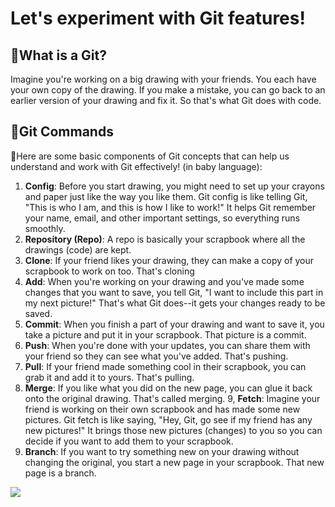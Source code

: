 # Let's experiment with Git features!

## 🤔What is a Git? 
Imagine you're working on a big drawing with your friends. You each have your own copy of the drawing. If you make a mistake, you can go back to an earlier version of your drawing and fix it. So that's what Git does with code.

## 🍄Git Commands
🤗Here are some basic components of Git concepts that can help us understand and work with Git effectively! (in baby language):
1. **Config**: Before you start drawing, you might need to set up your crayons and paper just like the way you like them. Git config is like telling Git, "This is who I am, and this is how I like to work!" It helps Git remember your name, email, and other important settings, so everything runs smoothly.
2. **Repository (Repo)**: A repo is basically your scrapbook where all the drawings (code) are kept.
3. **Clone**: If your friend likes your drawing, they can make a copy of your scrapbook to work on too. That's cloning
4. **Add**: When you're working on your drawing and you've made some changes that you want to save, you tell Git, "I want to include this part in my next picture!" That's what Git does--it gets your changes ready to be saved.
5. **Commit**: When you finish a part of your drawing and want to save it, you take a picture and put it in your scrapbook. That picture is a commit.
6. **Push**: When you're done with your updates, you can share them with your friend so they can see what you've added. That's pushing.
7. **Pull**: If your friend made something cool in their scrapbook, you can grab it and add it to yours. That's pulling.
8. **Merge**: If you like what you did on the new page, you can glue it back onto the original drawing. That's called merging.
9, **Fetch**: Imagine your friend is working on their own scrapbook and has made some new pictures. Git fetch is like saying, "Hey, Git, go see if my friend has any new pictures!" It brings those new pictures (changes) to you so you can decide if you want to add them to your scrapbook.
10. **Branch**: If you want to try something new on your drawing without changing the original, you start a new page in your scrapbook. That new page is a branch.

<img src="https://media.giphy.com/media/v1.Y2lkPTc5MGI3NjExcHhteXJxZzcxYWFrcjk1cGpzdGt1dXlzNW85ZGY1NjduZDhjNXZtdyZlcD12MV9naWZzX3NlYXJjaCZjdD1n/3o6ZtdCeyBpLQ1J2aA/giphy.gif"/>